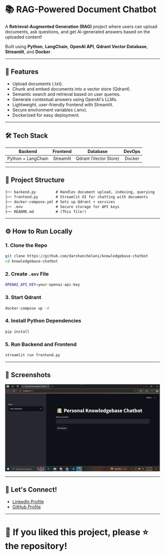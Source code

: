 

# 📚 RAG-Powered Document Chatbot

A **Retrieval-Augmented Generation (RAG)** project where users can upload documents, ask questions, and get AI-generated answers based on the uploaded content!

Built using **Python**, **LangChain**, **OpenAI API**, **Qdrant Vector Database**, **Streamlit**, and **Docker**.

---

## 🚀 Features
- Upload documents (.txt).
- Chunk and embed documents into a vector store (Qdrant).
- Semantic search and retrieval based on user queries.
- Generate contextual answers using OpenAI's LLMs.
- Lightweight, user-friendly frontend with Streamlit.
- Secure environment variables (.env).
- Dockerized for easy deployment.

---

## 🛠️ Tech Stack

| Backend  | Frontend | Database | DevOps  |
|:--------:|:--------:|:--------:|:-------:|
| Python + LangChain | Streamlit | Qdrant (Vector Store) | Docker |

---

## 📂 Project Structure

```
├── backend.py         # Handles document upload, indexing, querying
├── frontend.py        # Streamlit UI for chatting with documents
├── docker-compose.yml # Sets up Qdrant + services
├── .env               # Secure storage for API keys
├── README.md          # (This file!)
```

---

## ⚙️ How to Run Locally

### 1. Clone the Repo
```bash
git clone https://github.com/darshanchelani/knowledgebase-chatbot
cd knowledgebase-chatbot
```

### 2. Create `.env` File
```bash
OPENAI_API_KEY=your-openai-api-key
```

### 3. Start Qdrant
```bash
docker-compose up -d
```

### 4. Install Python Dependencies
```bash
pip install 
```

### 5. Run Backend and Frontend
```bash
streamlit run frontend.py
```

---

## 📸 Screenshots

> 

 ![screenshot](screenshot/ss.png)

---

## 🤝 Let's Connect!

- [LinkedIn Profile](https://linkedin.com/in/darshankumar25)
- [GitHub Profile](https://github.com/darshanchelnai)

---

# 📢 If you liked this project, please ⭐ the repository!

